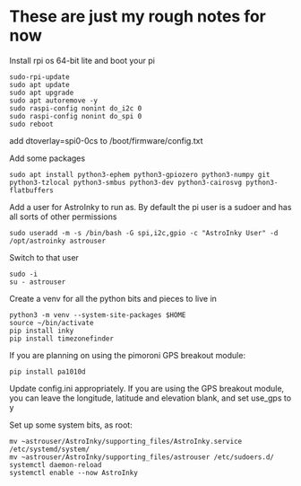 # These are just my rough notes for now

Install rpi os 64-bit lite and boot your pi

```
sudo-rpi-update
sudo apt update
sudo apt upgrade
sudo apt autoremove -y
sudo raspi-config nonint do_i2c 0
sudo raspi-config nonint do_spi 0
sudo reboot
```

add
dtoverlay=spi0-0cs
to /boot/firmware/config.txt

Add some packages
```
sudo apt install python3-ephem python3-gpiozero python3-numpy git python3-tzlocal python3-smbus python3-dev python3-cairosvg python3-flatbuffers
```

Add a user for AstroInky to run as. By default the pi user is a sudoer and has all sorts of other permissions
```
sudo useradd -m -s /bin/bash -G spi,i2c,gpio -c "AstroInky User" -d /opt/astroinky astrouser
```
Switch to that user
```
sudo -i
su - astrouser
```

Create a venv for all the python bits and pieces to live in
```
python3 -m venv --system-site-packages $HOME
source ~/bin/activate
pip install inky
pip install timezonefinder
```
If you are planning on using the pimoroni GPS breakout module:
```
pip install pa1010d
```
Update config.ini appropriately. If you are using the GPS breakout module, you can leave the longitude, latitude and elevation blank, and set use_gps to y

Set up some system bits, as root:
```
mv ~astrouser/AstroInky/supporting_files/AstroInky.service /etc/systemd/system/
mv ~astrouser/AstroInky/supporting_files/astrouser /etc/sudoers.d/
systemctl daemon-reload
systemctl enable --now AstroInky
```

